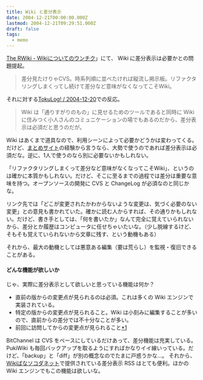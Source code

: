 ```yaml
---
title: Wiki と差分表示
date: 2004-12-21T00:00:00.000Z
lastmod: 2004-12-21T09:29:51.000Z
draft: false
tags:
  - memo
---
```


[The RWiki - Wikiについてのウンチク](http://pub.cozmixng.org/~the-rwiki/rw-cgi.rb?cmd=view;name=Wiki%A4%CB%A4%C4%A4%A4%A4%C6%A4%CE%A5%A6%A5%F3%A5%C1%A5%AF)」にて、 Wiki に差分表示は必要かとの問題提起。

> 差分見たけりゃCVS。時系列順に並べたければ縦流し掲示板。リファクタリングしまくってし続けて差分など意味がなくなってこそWiki。

それに対する[TokuLog! / 2004-12-20](http://tokuhirom.dnsalias.org/~tokuhirom/cl/2004-12-20.html#2004-12-20-5)での反応。

> Wiki は「通りすがりのもの」に見せるためのツールであると同時に Wiki に住みつく小人さんのコミュニケーションの場でもあるのだから、差分表示は必須だと思うのだが。

Wiki はあくまで道具なので、利用シーンによって必要かどうかは変わってくる。だけど、[まとめサイト](http://wolfbbs.halfmoon.jp/)の経験から言うなら、大勢で使うのであれば差分表示は必須だな。逆に、1人で使うのなら別に必要ないかもしれない。

「リファクタリングしまくって差分など意味がなくなってこそWiki」、というのは確かに本質かもしれない。だけど、そこに至るまでの過程では差分は重要な意味を持つ。オープンソースの開発に CVS と ChangeLog が必須なのと同じかな。

リンク先では「どこが変更されたかわからないような変更は、気づく必要のない変更」との意見も書かれていた。確かに読む人からすれば、その通りかもしれない。だけど、書き手としては、「何を書いたか」なんて完全に覚えていられないから、差分とか履歴はコンピュータに任せちゃいたいな。（少し脱線するけど、そもそも覚えていられないから文章に残す、という動機もある）

それから、最大の動機としては悪意ある編集（要は荒らし）を監視・復旧できることがある。

#### どんな機能が欲しいか

じゃ、実際に差分表示として欲しいと思っている機能は何か？

* 直前の版からの変更点が見られるのは必須。これは多くの Wiki エンジンで実装されている。
* 特定の版からの変更点が見られること。Wiki は小刻みに編集することが多いので、直前からの差分では不十分なことが多い。
* 前回に訪問してからの変更点が見られること[\*1](# "別分野だけど、はてなアンテナと Bloglines の両方を使ったことのある人なら、このメリットは分かるかも。")

BitChannel は CVS をベースにしているだけあって、差分機能は充実している。 PukiWiki も毎回バックアップを取るようにすればかなりイイ線いっている。だけど、「backup」と「diff」が別の概念なのでたまに戸惑うかな…。 それから、[Wikiばなソコダネット](http://wikibana.socoda.net/)で提供されている差分表示 RSS はとても便利。ほかの Wiki エンジンでもこの機能は欲しいな。
